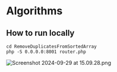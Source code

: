 # Algorithms

## How to run locally

```
cd RemoveDuplicatesFromSortedArray
php -S 0.0.0.0:8001 router.php
```

![Screenshot 2024-09-29 at 15.09.28.png](..%2F..%2F..%2Fvar%2Ffolders%2Fpp%2Fzy0x04kx7cv564jkgtz__ygw0000gn%2FT%2FTemporaryItems%2FNSIRD_screencaptureui_qMpJP7%2FScreenshot%202024-09-29%20at%2015.09.28.png)